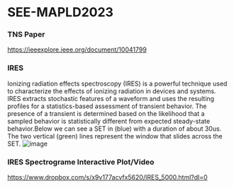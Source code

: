 # SEE-MAPLD2023
### TNS Paper
https://ieeexplore.ieee.org/document/10041799
### IRES 
Ionizing radiation effects spectroscopy (IRES) is a powerful technique used to characterize
the effects of ionizing radiation in devices and systems. IRES extracts stochastic features of a
waveform and uses the resulting profiles for a statistics-based assessment of transient behavior. The
presence of a transient is determined based on the likelihood that a sampled behavior is statistically
different from expected steady-state behavior.Below we can see a SET in (blue) with a duration of about 30us. The two vertical (green) lines represent the window that slides across the SET. 
![image](https://github.com/Carpenter-J1/SEE-MAPLD2023/assets/80923525/20b35fe1-8f06-4a4d-842a-9e0dcbc319dc)
### IRES Spectrograme Interactive Plot/Video
https://www.dropbox.com/s/x9v177acvfx5620/IRES_5000.html?dl=0
